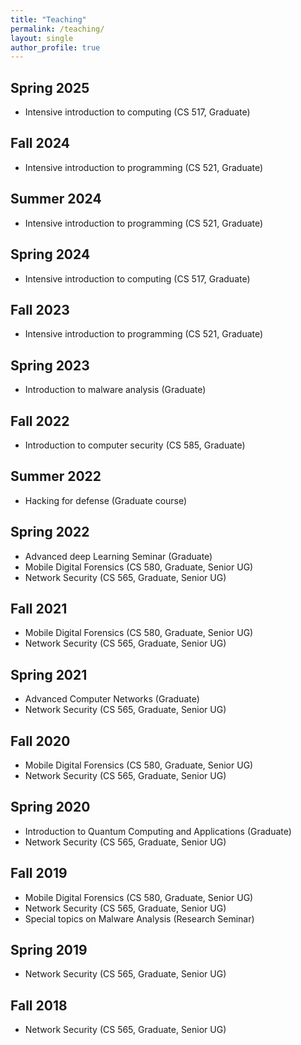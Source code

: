 ```yaml
---
title: "Teaching"
permalink: /teaching/
layout: single
author_profile: true
---
```


## Spring 2025

* Intensive introduction to computing (CS 517, Graduate)

## Fall 2024

* Intensive introduction to programming (CS 521, Graduate)

## Summer 2024

* Intensive introduction to programming (CS 521, Graduate)

## Spring 2024

* Intensive introduction to computing (CS 517, Graduate)

## Fall 2023

* Intensive introduction to programming (CS 521, Graduate)

## Spring 2023

* Introduction to malware analysis (Graduate)

## Fall 2022

* Introduction to computer security (CS 585, Graduate)


## Summer 2022

* Hacking for defense (Graduate course)

## Spring 2022

* Advanced deep Learning Seminar (Graduate)
* Mobile Digital Forensics (CS 580, Graduate, Senior UG)
* Network Security (CS 565, Graduate, Senior UG)

## Fall 2021

* Mobile Digital Forensics (CS 580, Graduate, Senior UG)
* Network Security (CS 565, Graduate, Senior UG)

## Spring 2021

* Advanced Computer Networks (Graduate)
* Network Security (CS 565, Graduate, Senior UG)

## Fall 2020

* Mobile Digital Forensics (CS 580, Graduate, Senior UG)
* Network Security (CS 565, Graduate, Senior UG)

## Spring 2020

* Introduction to Quantum Computing and Applications (Graduate)
* Network Security (CS 565, Graduate, Senior UG)

## Fall 2019

* Mobile Digital Forensics (CS 580, Graduate, Senior UG)
* Network Security (CS 565, Graduate, Senior UG)
* Special topics on Malware Analysis (Research Seminar)

## Spring 2019

* Network Security (CS 565, Graduate, Senior UG)

## Fall 2018

* Network Security (CS 565, Graduate, Senior UG)